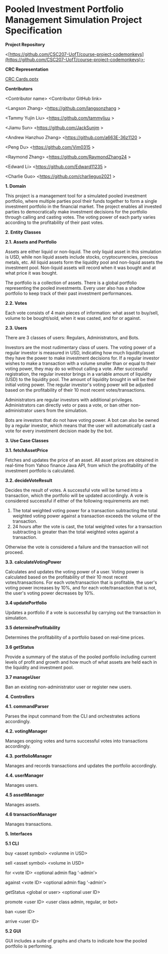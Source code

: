 # **Pooled Investment Portfolio Management Simulation Project Specification**

**Project Repository**

<[https://github.com/CSC207-UofT/course-project-codemonkeys](https://github.com/CSC207-UofT/course-project-codemonkeys)>;

**CRC Representation**

[CRC Cards.pptx](https://docs.google.com/presentation/d/1qOXHUqKnqGVJKN6A0Vr4zOjAfkeX9VIW/edit?usp=sharing&amp;ouid=111568394588550955582&amp;rtpof=true&amp;sd=true)

**Contributors**

\<Contributor name>  \<Contributor GitHub link>

\<Langson Zhang> \<https://github.com/langsonzhang >
  
\<Tammy Yujin Liu> \<https://github.com/tammyliuu >

\<Jiamu Sun> \<https://github.com/JackSunjm >

\<Andrew Hanzhuo Zhang> \<https://github.com/a663E-36z1120 >

\<Peng Du> \<https://github.com/Vim0315 >

\<Raymond Zhang> \<https://github.com/RaymondZhang24 >

\<Edward Li> \<https://github.com/Edward11235 >

\<Charlie Guo> \<https://github.com/charlieguo2021 >



**1. Domain**

This project is a management tool for a simulated pooled investment portfolio, where multiple parties pool their funds together to form a single investment portfolio in the financial market. The project enables all invested parties to democratically make investment decisions for the portfolio through calling and casting votes. The voting power of each party varies according to the profitability of their past votes.

**2. Entity Classes**

**2.1. Assets and Portfolio**

Assets are either liquid or non-liquid. The only liquid asset in this simulation is USD, while non liquid assets include stocks, cryptocurrencies, precious metals, etc. All liquid assets form the liquidity pool and non-liquid assets the investment pool. Non-liquid assets will record when it was bought and at what price it was bought.

The portfolio is a collection of assets. There is a global portfolio representing the pooled investments. Every user also has a shadow portfolio to keep track of their past investment performances.

**2.2. Votes**

Each vote consists of 4 main pieces of information: what asset to buy/sell, volume to be bought/sold, when it was casted, and for or against.

**2.3. Users**

There are 3 classes of users: Regulars, Administrators, and Bots.

Investors are the most rudimentary class of users. The voting power of a regular investor is measured in USD, indicating how much liquidity/asset they have the power to make investment decisions for. If a regular investor wishes to make a transaction with a volume smaller than or equal to their voting power, they may do so without calling a vote. After successful registration, the regular investor brings in a variable amount of liquidity (USD) to the liquidity pool. The amount of liquidity brought in will be their initial voting power. The regular investor&#39;s voting power will be adjusted based on the profitability of their 10 most recent votes/transactions.

Administrators are regular investors with additional privileges. Administrators can directly veto or pass a vote, or ban other non-administrator users from the simulation.

Bots are investors that do not have voting power. A bot can also be owned by a regular investor, which means that the user will automatically cast a vote for every investment decision made by the bot.

**3. Use Case Classes**

**3.1. fetchAssetPrice**

Fetches and updates the price of an asset. All asset prices are obtained in real-time from Yahoo finance Java API, from which the profitability of the investment portfolio is calculated.

**3.2. decideVoteResult**

Decides the result of votes. A successful vote will be turned into a transaction, which the portfolio will be updated accordingly. A vote is considered successful if either of the following requirements are met:

1. The total weighted voting power for a transaction subtracting the total weighted voting power against a transaction exceeds the volume of the transaction.
2. 24 hours after the vote is cast, the total weighted votes for a transaction subtracting is greater than the total weighted votes against a transaction.

Otherwise the vote is considered a failure and the transaction will not proceed.

**3.3. calculateVotingPower**

Calculates and updates the voting power of a user. Voting power is calculated based on the profitability of their 10 most recent votes/transactions. For each vote/transaction that is profitable, the user&#39;s voting power increases by 10%, and for each vote/transaction that is not, the user&#39;s voting power decreases by 10%.

**3.4 updatePortfolio**

Updates a portfolio if a vote is successful by carrying out the transaction in simulation.

**3.5 determineProfitability**

Determines the profitability of a portfolio based on real-time prices.

**3.6 getStatus**

Provide a summary of the status of the pooled portfolio including current levels of profit and growth and how much of what assets are held each in the liquidity and investment pool.

**3.7 manageUser**

Ban an existing non-administrator user or register new users.

**4. Controllers**

**4.1. commandParser**

Parses the input command from the CLI and orchestrates actions accordingly.

**4.2. votingManager**

Manages ongoing votes and turns successful votes into transactions accordingly.

**4.3. portfolioManager**

Manages and records transactions and updates the portfolio accordingly.

**4.4. userManager**

Manages users.

**4.5 assetManager**

Manages assets.

**4.6 transactionManager**

Manages transactions.

**5. Interfaces**

**5.1 CLI**

buy \<asset symbol> \<volunme in USD>
  
sell \<asset symbol> \<volume in USD>
  
for \<vote ID> \<optional admin flag ‘-admin’>
  
against \<vote ID> \<optional admin flag ‘-admin’>
  
getStatus \<global or user> \<optional user ID>
  
promote \<user ID> \<user class admin, regular, or bot>
  
ban \<user ID>
  
arrive  \<user ID>


**5.2 GUI**

GUI includes a suite of graphs and charts to indicate how the pooled portfolio is performing.
